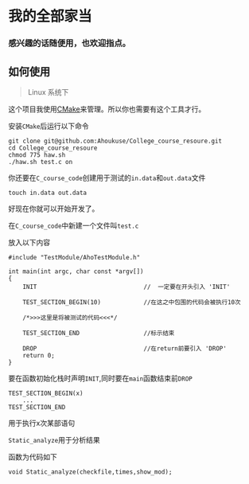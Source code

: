 # 我的全部家当

### 感兴趣的话随便用，也欢迎指点。

## 如何使用

> Linux 系统下

这个项目我使用[CMake](https://cmake.org/)来管理。所以你也需要有这个工具才行。


安装`CMake`后运行以下命令

    git clone git@github.com:Ahoukuse/College_course_resoure.git
    cd College_course_resoure
    chmod 775 haw.sh
    ./haw.sh test.c on

你还要在`C_course_code`创建用于测试的`in.data`和`out.data`文件

    touch in.data out.data
 
好现在你就可以开始开发了。

在`C_course_code`中新建一个文件叫`test.c`

放入以下内容

    #include "TestModule/AhoTestModule.h"

    int main(int argc, char const *argv[])
    {
        INIT                              //  一定要在开头引入 'INIT'
        
        TEST_SECTION_BEGIN(10)            //在这之中包围的代码会被执行10次

        /*>>>这里是将被测试的代码<<<*/

        TEST_SECTION_END                  //标示结束

        DROP                              //在return前要引入 'DROP'
        return 0;
    }


要在函数初始化栈时声明`INIT`,同时要在`main`函数结束前`DROP`

    TEST_SECTION_BEGIN(x)
        ...
    TEST_SECTION_END

用于执行x次某部语句

`Static_analyze`用于分析结果

函数为代码如下

    void Static_analyze(checkfile,times,show_mod);

